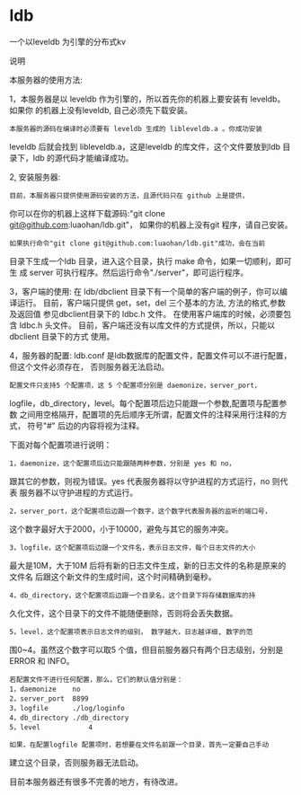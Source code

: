 ldb
===

一个以leveldb 为引擎的分布式kv

说明

本服务器的使用方法:

1，本服务器是以 leveldb 作为引擎的，所以首先你的机器上要安装有 leveldb。如果你
的机器上没有leveldb, 自己必须先下载安装。
    
    本服务器的源码在编译时必须要有 leveldb 生成的 libleveldb.a 。你成功安装
leveldb 后就会找到 libleveldb.a，这是leveldb 的库文件，这个文件要放到ldb 目
录下，ldb 的源代码才能编译成功。

2,  安装服务器:
    
    目前，本服务器只提供使用源码安装的方法，且源代码只在 github 上是提供，
你可以在你的机器上这样下载源码:"git clone git@github.com:luaohan/ldb.git"，
如果你的机器上没有git 程序，请自己安装。

    如果执行命令"git clone git@github.com:luaohan/ldb.git"成功，会在当前
目录下生成一个ldb 目录，进入这个目录，执行 make 命令，如果一切顺利，即可生
成 server 可执行程序。然后运行命令"./server"，即可运行程序。


3，客户端的使用:
    在 ldb/dbclient 目录下有一个简单的客户端的例子，你可以编译运行。
    目前，客户端只提供 get，set，del 三个基本的方法, 方法的格式,参数及返回值
参见dbclient目录下的 ldbc.h 文件。
    在使用客户端库的时候，必须要包含 ldbc.h 头文件。
    目前，客户端还没有以库文件的方式提供，所以，只能以dbclient 目录下的方式
使用。



4，服务器的配置:
    ldb.conf 是ldb数据库的配置文件，配置文件可以不进行配置，但这个文件必须存在，
否则服务器无法启动。

    配置文件只支持5 个配置项，这 5 个配置项分别是 daemonize，server_port，
logfile，db_directory，level。每个配置项后边只能跟一个参数,配置项与配置参数
之间用空格隔开，配置项的先后顺序无所谓，配置文件的注释采用行注释的方式，
符号"#" 后边的内容将视为注释。

下面对每个配置项进行说明：

    1，daemonize，这个配置项后边只能跟随两种参数，分别是 yes 和 no，
跟其它的参数，则视为错误。yes 代表服务器将以守护进程的方式运行，no 则代表
服务器不以守护进程的方式运行。

    2，server_port，这个配置项后边跟一个数字，这个数字代表服务器的监听的端口号，
这个数字最好大于2000，小于10000，避免与其它的服务冲突。

    3，logfile，这个配置项后边跟一个文件名，表示日志文件，每个日志文件的大小
最大是10M，大于10M 后将有新的日志文件生成，新的日志文件的名称是原来的文件名
后跟这个新文件的生成时间，这个时间精确到毫秒。

    4，db_directory，这个配置项后边跟一个目录名，这个目录下将存储数据库的持
久化文件，这个目录下的文件不能随便删除，否则将会丢失数据。

    5，level，这个配置项表示日志文件的级别， 数字越大，日志越详细, 数字的范
围0~4。虽然这个数字可以取5 个值，但目前服务器只有两个日志级别，分别是
ERROR 和 INFO。

    若配置文件不进行任何配置，那么，它们的默认值分别是：
    1，daemonize    no
    2，server_port  8899
    3，logfile      ./log/loginfo
    4，db_directory ./db_directory
    5，level            4

    如果，在配置logfile 配置项时，若想要在文件名前跟一个目录，首先一定要自己手动
建立这个目录，否则服务器无法启动。
   

目前本服务器还有很多不完善的地方，有待改进。
